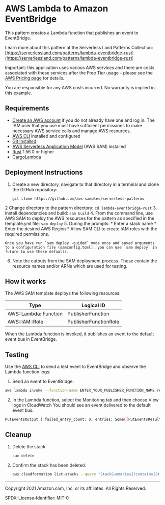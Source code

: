 # AWS Lambda to Amazon EventBridge

This pattern creates a Lambda function that publishes an event to EventBridge. 

Learn more about this pattern at the Serverless Land Patterns Collection: [https://serverlessland.com/patterns/lambda-eventbridge-rust](https://serverlessland.com/patterns/lambda-eventbridge-rust)

Important: this application uses various AWS services and there are costs associated with these services after the Free Tier usage - please see the [AWS Pricing page](https://aws.amazon.com/pricing/) for details.

You are responsible for any AWS costs incurred. No warranty is implied in this example.

## Requirements

* [Create an AWS account](https://portal.aws.amazon.com/gp/aws/developer/registration/index.html) if you do not already have one and log in. The IAM user that you use must have sufficient permissions to make necessary AWS service calls and manage AWS resources.
* [AWS CLI](https://docs.aws.amazon.com/cli/latest/userguide/install-cliv2.html) installed and configured
* [Git Installed](https://git-scm.com/book/en/v2/Getting-Started-Installing-Git)
* [AWS Serverless Application Model](https://docs.aws.amazon.com/serverless-application-model/latest/developerguide/serverless-sam-cli-install.html) (AWS SAM) installed
* [Rust](https://www.rust-lang.org/) 1.56.0 or higher
* [CargoLambda](https://www.cargo-lambda.info/guide/installation.html)

## Deployment Instructions

1. Create a new directory, navigate to that directory in a terminal and clone the GitHub repository:
    ``` 
    git clone https://github.com/aws-samples/serverless-patterns
    ```
2 Change directory to the pattern directory:
    ```
    cd lambda-eventbridge-rust
    ```
3. Install dependencies and build:
    ```
    sam build
    ```
4. From the command line, use AWS SAM to deploy the AWS resources for the pattern as specified in the template.yml file:
    ```
    sam deploy
    ```
5. During the prompts:
    * Enter a stack name
    * Enter the desired AWS Region
    * Allow SAM CLI to create IAM roles with the required permissions.

    Once you have run `sam deploy -guided` mode once and saved arguments to a configuration file (samconfig.toml), you can use `sam deploy` in future to use these defaults.

6. Note the outputs from the SAM deployment process. These contain the resource names and/or ARNs which are used for testing.

## How it works

The AWS SAM template deploys the following resources:

| Type | Logical ID |
| --- | --- |
| AWS::Lambda::Function | PublisherFunction |
| AWS::IAM::Role | PublisherFunctionRole |

When the Lambda function is invoked, it publishes an event to the default event bus in EventBridge.


## Testing

Use the [AWS CLI](https://aws.amazon.com/cli/) to send a test event to EventBridge and observe the Lambda function logs:

1. Send an event to EventBridge:

```bash
aws lambda invoke --function-name ENTER_YOUR_PUBLISHER_FUNCTION_NAME response.json
```

2. In the Lambda function, select the Monitoring tab and then choose View logs in CloudWatch
You should see an event delivered to the default event bus:
```bash
PutEventsOutput { failed_entry_count: 0, entries: Some([PutEventsResultEntry { event_id: Some("63d54ed0-2b44-e70e-0bf0-4b0398fff308"), error_code: None, error_message: None }]) }
```

## Cleanup
 
1. Delete the stack
    ```bash
    sam delete
    ```
2.  Confirm the stack has been deleted.
    ```bash
    aws cloudformation list-stacks --query "StackSummaries[?contains(StackName,'STACK_NAME')].StackStatus"
    ```
----
Copyright 2021 Amazon.com, Inc. or its affiliates. All Rights Reserved.

SPDX-License-Identifier: MIT-0
